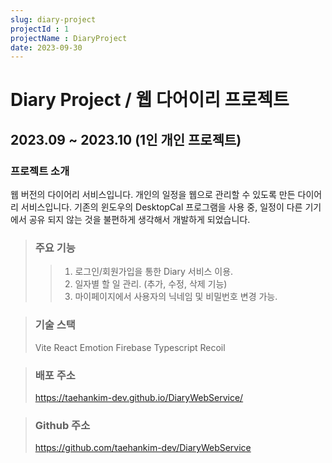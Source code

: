 ```yaml
---
slug: diary-project
projectId : 1
projectName : DiaryProject
date: 2023-09-30
---
```


# Diary Project / 웹 다어이리 프로젝트

## 2023.09 ~ 2023.10 (1인 개인 프로젝트)

### 프로젝트 소개
웹 버전의 다이어리 서비스입니다.
개인의 일정을 웹으로 관리할 수 있도록 만든 다이어리 서비스입니다.
기존의 윈도우의 DesktopCal 프로그램을 사용 중, 일정이 다른 기기에서 공유 되지 않는 것을 불편하게 생각해서 개발하게 되었습니다.

>### 주요 기능
>> 1. 로그인/회원가입을 통한 Diary 서비스 이용.
>> 2. 일자별 할 일 관리. (추가, 수정, 삭제 기능)
>> 3. 마이페이지에서 사용자의 닉네임 및 비밀번호 변경 가능.

>### 기술 스택
>Vite
>React
>Emotion
>Firebase
>Typescript
>Recoil

>### 배포 주소
>https://taehankim-dev.github.io/DiaryWebService/

>### Github 주소
>https://github.com/taehankim-dev/DiaryWebService